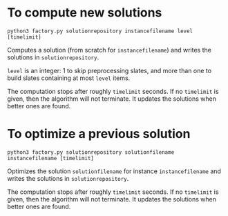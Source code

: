 # To compute **new** solutions

`python3 factory.py solutionrepository instancefilename level [timelimit]`

Computes a solution (from scratch for `instancefilename`) and writes the solutions in `solutionrepository`.

`level` is an integer: 1 to skip preprocessing slates, and more than one to build slates containing at most `level` items.

The computation stops after roughly `timelimit` seconds. If no `timelimit` is given, then the algorithm will not terminate. It updates the solutions when better ones are found.

# To optimize a **previous** solution

`python3 factory.py solutionrepository solutionfilename instancefilename [timelimit]`

Optimizes the solution `solutionfilename` for instance `instancefilename` and writes the solutions in `solutionrepository`.

The computation stops after roughly `timelimit` seconds. If no `timelimit` is given, then the algorithm will not terminate. It updates the solutions when better ones are found.
